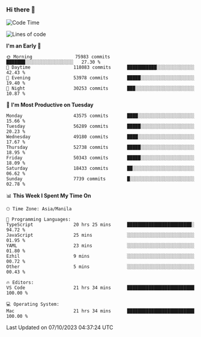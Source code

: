 ### Hi there 👋

<!--START_SECTION:waka-->
![Code Time](http://img.shields.io/badge/Code%20Time-4%2C406%20hrs%2021%20mins-blue)

![Lines of code](https://img.shields.io/badge/From%20Hello%20World%20I%27ve%20Written-106.9%20million%20lines%20of%20code-blue)

**I'm an Early 🐤** 

```text
🌞 Morning                75983 commits       ███████░░░░░░░░░░░░░░░░░░   27.30 % 
🌆 Daytime                118083 commits      ███████████░░░░░░░░░░░░░░   42.43 % 
🌃 Evening                53978 commits       █████░░░░░░░░░░░░░░░░░░░░   19.40 % 
🌙 Night                  30253 commits       ███░░░░░░░░░░░░░░░░░░░░░░   10.87 % 
```
📅 **I'm Most Productive on Tuesday** 

```text
Monday                   43575 commits       ████░░░░░░░░░░░░░░░░░░░░░   15.66 % 
Tuesday                  56289 commits       █████░░░░░░░░░░░░░░░░░░░░   20.23 % 
Wednesday                49180 commits       ████░░░░░░░░░░░░░░░░░░░░░   17.67 % 
Thursday                 52738 commits       █████░░░░░░░░░░░░░░░░░░░░   18.95 % 
Friday                   50343 commits       █████░░░░░░░░░░░░░░░░░░░░   18.09 % 
Saturday                 18433 commits       ██░░░░░░░░░░░░░░░░░░░░░░░   06.62 % 
Sunday                   7739 commits        █░░░░░░░░░░░░░░░░░░░░░░░░   02.78 % 
```


📊 **This Week I Spent My Time On** 

```text
🕑︎ Time Zone: Asia/Manila

💬 Programming Languages: 
TypeScript               20 hrs 25 mins      ████████████████████████░   94.72 % 
JavaScript               25 mins             ░░░░░░░░░░░░░░░░░░░░░░░░░   01.95 % 
YAML                     23 mins             ░░░░░░░░░░░░░░░░░░░░░░░░░   01.80 % 
Ezhil                    9 mins              ░░░░░░░░░░░░░░░░░░░░░░░░░   00.72 % 
Other                    5 mins              ░░░░░░░░░░░░░░░░░░░░░░░░░   00.43 % 

🔥 Editors: 
VS Code                  21 hrs 34 mins      █████████████████████████   100.00 % 

💻 Operating System: 
Mac                      21 hrs 34 mins      █████████████████████████   100.00 % 
```


 Last Updated on 07/10/2023 04:37:24 UTC
<!--END_SECTION:waka-->


<!--
**rad182/rad182** is a ✨ _special_ ✨ repository because its `README.md` (this file) appears on your GitHub profile.

Here are some ideas to get you started:

- 🔭 I’m currently working on ...
- 🌱 I’m currently learning ...
- 👯 I’m looking to collaborate on ...
- 🤔 I’m looking for help with ...
- 💬 Ask me about ...
- 📫 How to reach me: ...
- 😄 Pronouns: ...
- ⚡ Fun fact: ...
-->
